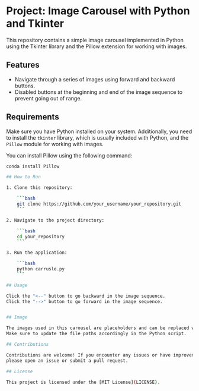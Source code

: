 # Project: Image Carousel with Python and Tkinter

This repository contains a simple image carousel implemented in Python using the Tkinter library and the
Pillow extension for working with images.

## Features

- Navigate through a series of images using forward and backward buttons.
- Disabled buttons at the beginning and end of the image sequence to prevent going out of range.

## Requirements

Make sure you have Python installed on your system. Additionally, you need to install the `tkinter` library,
which is usually included with Python, and the `Pillow` module for working with images.

You can install Pillow using the following command:

````bash
conda install Pillow

## How to Run

1. Clone this repository:

    ```bash
    git clone https://github.com/your_username/your_repository.git
    ```

2. Navigate to the project directory:

    ```bash
    cd your_repository
    ```

3. Run the application:

    ```bash
    python carrusle.py
    ```

## Usage

Click the "<--" button to go backward in the image sequence.
Click the "-->" button to go forward in the image sequence.


## Image

The images used in this carousel are placeholders and can be replaced with your own images.
Make sure to update the file paths accordingly in the Python script.

## Contributions

Contributions are welcome! If you encounter any issues or have improvements to suggest,
please open an issue or submit a pull request.

## License

This project is licensed under the [MIT License](LICENSE).
````
